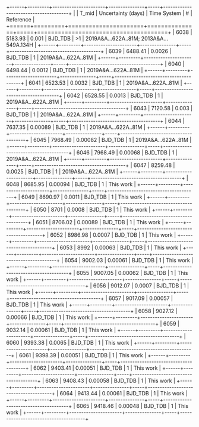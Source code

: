 +------+---------+----------------------+---------------+-----+--------------------------------------+
|      |   T_mid |   Uncertainty (days) | Time System   | #   | Reference                            |
+======+=========+======================+===============+=====+======================================+
| 6038 | 5183.93 |              0.001   | BJD_TDB       | >1  | 2019A&A…622A..81M; 2013A&A…549A.134H |
+------+---------+----------------------+---------------+-----+--------------------------------------+
| 6039 | 6488.41 |              0.0026  | BJD_TDB       | 1   | 2019A&A...622A..81M                  |
+------+---------+----------------------+---------------+-----+--------------------------------------+
| 6040 | 6498.44 |              0.0012  | BJD_TDB       | 1   | 2019A&A...622A..81M                  |
+------+---------+----------------------+---------------+-----+--------------------------------------+
| 6041 | 6523.53 |              0.0032  | BJD_TDB       | 1   | 2019A&A...622A..81M                  |
+------+---------+----------------------+---------------+-----+--------------------------------------+
| 6042 | 6528.55 |              0.0013  | BJD_TDB       | 1   | 2019A&A...622A..81M                  |
+------+---------+----------------------+---------------+-----+--------------------------------------+
| 6043 | 7120.58 |              0.003   | BJD_TDB       | 1   | 2019A&A...622A..81M                  |
+------+---------+----------------------+---------------+-----+--------------------------------------+
| 6044 | 7637.35 |              0.00089 | BJD_TDB       | 1   | 2019A&A...622A..81M                  |
+------+---------+----------------------+---------------+-----+--------------------------------------+
| 6045 | 7968.49 |              0.00082 | BJD_TDB       | 1   | 2019A&A...622A..81M                  |
+------+---------+----------------------+---------------+-----+--------------------------------------+
| 6046 | 7968.49 |              0.00068 | BJD_TDB       | 1   | 2019A&A...622A..81M                  |
+------+---------+----------------------+---------------+-----+--------------------------------------+
| 6047 | 8259.48 |              0.0025  | BJD_TDB       | 1   | 2019A&A...622A..81M                  |
+------+---------+----------------------+---------------+-----+--------------------------------------+
| 6048 | 8685.95 |              0.00094 | BJD_TDB       | 1   | This work                            |
+------+---------+----------------------+---------------+-----+--------------------------------------+
| 6049 | 8690.97 |              0.0011  | BJD_TDB       | 1   | This work                            |
+------+---------+----------------------+---------------+-----+--------------------------------------+
| 6050 | 8701    |              0.0008  | BJD_TDB       | 1   | This work                            |
+------+---------+----------------------+---------------+-----+--------------------------------------+
| 6051 | 8706.02 |              0.00089 | BJD_TDB       | 1   | This work                            |
+------+---------+----------------------+---------------+-----+--------------------------------------+
| 6052 | 8986.98 |              0.0007  | BJD_TDB       | 1   | This work                            |
+------+---------+----------------------+---------------+-----+--------------------------------------+
| 6053 | 8992    |              0.00063 | BJD_TDB       | 1   | This work                            |
+------+---------+----------------------+---------------+-----+--------------------------------------+
| 6054 | 9002.03 |              0.00061 | BJD_TDB       | 1   | This work                            |
+------+---------+----------------------+---------------+-----+--------------------------------------+
| 6055 | 9007.05 |              0.00062 | BJD_TDB       | 1   | This work                            |
+------+---------+----------------------+---------------+-----+--------------------------------------+
| 6056 | 9012.07 |              0.0007  | BJD_TDB       | 1   | This work                            |
+------+---------+----------------------+---------------+-----+--------------------------------------+
| 6057 | 9017.09 |              0.00057 | BJD_TDB       | 1   | This work                            |
+------+---------+----------------------+---------------+-----+--------------------------------------+
| 6058 | 9027.12 |              0.00066 | BJD_TDB       | 1   | This work                            |
+------+---------+----------------------+---------------+-----+--------------------------------------+
| 6059 | 9032.14 |              0.00061 | BJD_TDB       | 1   | This work                            |
+------+---------+----------------------+---------------+-----+--------------------------------------+
| 6060 | 9393.38 |              0.0065  | BJD_TDB       | 1   | This work                            |
+------+---------+----------------------+---------------+-----+--------------------------------------+
| 6061 | 9398.39 |              0.00051 | BJD_TDB       | 1   | This work                            |
+------+---------+----------------------+---------------+-----+--------------------------------------+
| 6062 | 9403.41 |              0.00051 | BJD_TDB       | 1   | This work                            |
+------+---------+----------------------+---------------+-----+--------------------------------------+
| 6063 | 9408.43 |              0.00058 | BJD_TDB       | 1   | This work                            |
+------+---------+----------------------+---------------+-----+--------------------------------------+
| 6064 | 9413.44 |              0.00061 | BJD_TDB       | 1   | This work                            |
+------+---------+----------------------+---------------+-----+--------------------------------------+
| 6065 | 9418.46 |              0.00048 | BJD_TDB       | 1   | This work                            |
+------+---------+----------------------+---------------+-----+--------------------------------------+